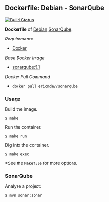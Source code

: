 ## Dockerfile: Debian - SonarQube

[![Build Status](https://travis-ci.org/ericmdev/sonarqube.dockerfile.svg?branch=master)](https://travis-ci.org/ericmdev/sonarqube.dockerfile)

**Dockerfile** of [Debian](https://www.debian.org/) [SonarQube](http://www.sonarqube.org/).

*Requirements*
- [Docker](https://www.docker.com/) 

*Base Docker Image*
- [sonarqube:5.1](https://hub.docker.com/_/sonarqube/)

*Docker Pull Command*
- `docker pull ericmdev/sonarqube`

### Usage

Build the image.

    $ make

Run the container.

    $ make run

Dig into the container.

    $ make exec

*See the `Makefile` for more options.

### SonarQube

Analyse a project:

    $ mvn sonar:sonar